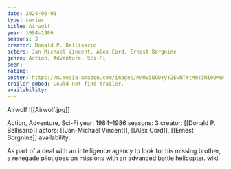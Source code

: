 ```yaml
---
date: 2024-06-01
type: series
title: Airwolf
year: 1984–1986
seasons: 3
creator: Donald P. Bellisario
actors: Jan-Michael Vincent, Alex Cord, Ernest Borgnine
genre: Action, Adventure, Sci-Fi
seen:
rating: 
poster: https://m.media-amazon.com/images/M/MV5BODYyY2EwNTYtMmY3Mi00MWRkLWJlYjEtNmJhMmIzNDU0ZGE4XkEyXkFqcGdeQXVyNjExODE1MDc@._V1_SX300.jpg
trailer_embed: Could not find trailer.
availability:
---
```

Airwolf
![[Airwolf.jpg]]

Action, Adventure, Sci-Fi
year: 1984–1986
seasons: 3
creator: [[Donald P. Bellisario]]
actors: [[Jan-Michael Vincent]], [[Alex Cord]], [[Ernest Borgnine]]
availability:

As part of a deal with an intelligence agency to look for his missing brother, a renegade pilot goes on missions with an advanced battle helicopter.
wiki: 


